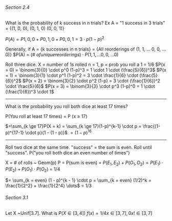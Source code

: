 ###### Section 2.4
What is the probability of $k$ success in n trials?
Ex A = "1 success in 3 trials" = {(1, 0, 0), (0, 1, 0) (0, 0, 1)}

$P(A) = P{{1, 0, 0}} + P{{0, 1, 0}} + P{{0, 0, 1}} = 3 \cdot p(1-p)^2$

Generally, if A = {k successes in n trials} = {All reorderings of (1, 1, ... 0, 0, ... 0)}
$P(A) = (\# $of unique reorderings$$) \cdot P{(1, 1, \dots 0, 0, \dots 0)}$



Roll three dice. X = number of 1s rolled
n = 1, p = prob you roll a 1 = 1/6
$P(x = 0) = \binom{3}{0} \cdot p^0 (1-p)^3 = 1 \cdot 1 \cdot (\frac{5}{6})^3$
$P(x = 1) = \binom{3}{1} \cdot p^1 (1-p)^2 = 3 \cdot \frac{1}{6} \cdot (\frac{5}{6})^2$
$P(x = 2) = \binom{3}{2} \cdot p^2 (1-p) = 3 \cdot (\frac{1}{6})^2 \cdot \frac{5}{6}$
$P(x = 3) = \binom{3}{3} \cdot p^3 (1-p)^0 = 1 \cdot (\frac{1}{6})^3 \cdot 1$

*** 
What is the probability you roll both dice at least 17 times?

P(You roll at least 17 times) = P (x ≥ 17)

$=\sum_{k \ge 17}P(X = k) = \sum_{k \ge 17}(1-p)^{k-1} \cdot p = \frac{(1-p)^{17-1} \cdot p}{1 - (1 - p)}$
$=(1-p)^{16}$

***
Roll two dice at the same time. "success" = the sum is even. Roll until "success". P("you roll both dice an even number of times")

X = # of rolls ~ Geom(p) 
P = P(sum is even) = $P(E_1, E_2) + P(O_1, O_2) = P(E_1) \cdot P(E_2) + P(O_1) \cdot P(O_2)$
= 1/4

$= \sum_{k = even} (1 - p)^{k - 1} \cdot p = \sum_{k = even} (1/2)^k = \frac{1}{2^2} + \frac{1}{2^4} \dots$
= 1/3

###### Section 3.1
Let X ~Unif[3.7]. What is $P(X \in [3, 4])$
$f(x) = 1/4 x \in [3,7], 0x !\in [3,7]$


